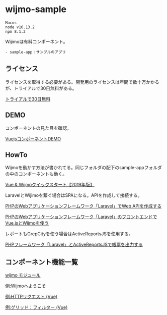 # wijmo-sample


```
Macos
node v16.13.2
npm 8.1.2
```

Wijimoは有料コンポーネント。

```
- sample-app：サンプルのアプリ
```

## ライセンス

ライセンスを取得する必要がある。開発用のライセンスは年間で数十万かかるが、トライアルで30日無料がある。

[トライアルで30日無料](https://www.grapecity.com/wijmo/download)

## DEMO

コンポーネントの見た目を確認。

[VuejsコンポーネントDEMO](https://demo.grapecity.com/wijmo/demos/reference-samples/AllComponents/vue3/dist/)


## HowTo

Wijmoを動かす方法が書かれてる。同じフォルダの配下のsample-appフォルダの中のコンポーネントも動く。

[Vue & Wijmoクイックスタート【2019年版】](https://devlog.grapecity.co.jp/wijmo-vue-quickstart/)

LaravelとWijimoを繋ぐ場合はSPAになる。APIを作成して接続する。

[PHPのWebアプリケーションフレームワーク「Laravel」でWeb APIを作成する](https://devlog.grapecity.co.jp/php-laravel-quick-start-web-api/)


[PHPのWebアプリケーションフレームワーク「Laravel」のフロントエンドでVue.jsとWijmoを使う](https://devlog.grapecity.co.jp/php-laravel-vuejs-wijmo/)

レポートもGrepCityを使う場合はActiveReportsJSを使用する。

[PHPフレームワーク「Laravel」とActiveReportsJSで帳票を出力する](https://devlog.grapecity.co.jp/php-laravel-reporting-activereportsjs/)


## コンポーネント機能一覧

[wijmo モジュール](https://demo.grapecity.com/wijmo/api/)

[例:Wijmoへようこそ](https://demo.grapecity.com/wijmo/docs/GettingStarted/Introduction)

[例:HTTPリクエスト (Vue)](https://demo.grapecity.com/wijmo/demos/Core/HttpRequest/vue)

[例:グリッド：フィルター (Vue)](https://demo.grapecity.com/wijmo/demos/Grid/FilteringSearching/Filter/vue)

